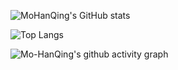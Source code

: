 ![MoHanQing's GitHub stats](https://github-readme-stats.vercel.app/api?username=Mo-HanQing&bg_color=#0d1117)

![Top Langs](https://github-readme-stats.vercel.app/api/top-langs/?username=Mo-HanQing&size_weight=0.5&count_weight=0.5&langs_count=8&bg_color=#0d1117)

![Mo-HanQing's github activity graph](https://github-readme-activity-graph.vercel.app/graph?username=Mo-HanQing&theme=xcode)
